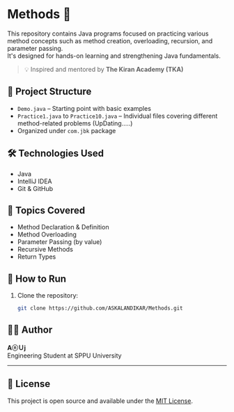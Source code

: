 # Methods 🚀

This repository contains Java programs focused on practicing various method concepts such as method creation, overloading, recursion, and parameter passing.  
It's designed for hands-on learning and strengthening Java fundamentals.
> 💡 Inspired and mentored by **The Kiran Academy (TKA)**


## 📁 Project Structure

- `Demo.java` – Starting point with basic examples
- `Practice1.java` to `Practice10.java` – Individual files covering different method-related problems (UpDating.....)
- Organized under `com.jbk` package

## 🛠 Technologies Used

- Java
- IntelliJ IDEA
- Git & GitHub

## 📌 Topics Covered

- Method Declaration & Definition
- Method Overloading
- Parameter Passing (by value)
- Recursive Methods
- Return Types

## 🚀 How to Run

1. Clone the repository:
   ```bash
   git clone https://github.com/ASKALANDIKAR/Methods.git

## 👨‍💻 Author

**AⓝＵј**  
Engineering Student at SPPU University

---

## 📜 License

This project is open source and available under the [MIT License](LICENSE).


